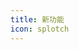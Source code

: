 ```yaml
---
title: 新功能
icon: splotch
---
```


<ProjectPanel v-for="item in config" v-bind="item" />

<script setup lang="ts">
import config from '@feature-plugin-config'
</script>

